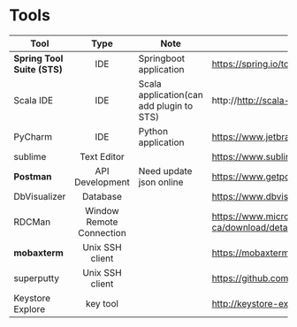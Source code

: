 # Tools
| Tool          |Type           |Note   | URL| 
| ------------- |:-------------:| ----- | ----- |
| **Spring Tool Suite (STS)** | IDE | Springboot application | https://spring.io/tools/sts |
| Scala IDE               | IDE | Scala application(can add plugin to STS)| http://http://scala-ide.org/ |
| PyCharm | IDE | Python application | https://www.jetbrains.com/pycharm/ |
| sublime | Text Editor | | https://www.sublimetext.com/ |
| **Postman** | API Development | Need update json online | https://www.getpostman.com/ |
| DbVisualizer | Database |  | https://www.dbvis.com/ |
| RDCMan | Window Remote Connection |  | https://www.microsoft.com/en-ca/download/details.aspx?id=44989 |
| **mobaxterm** | Unix SSH client |  | https://mobaxterm.mobatek.net/ |
| superputty | Unix SSH client |  | https://github.com/jimradford/superputty |
| Keystore Explore | key tool |  | http://keystore-explorer.org/ |
